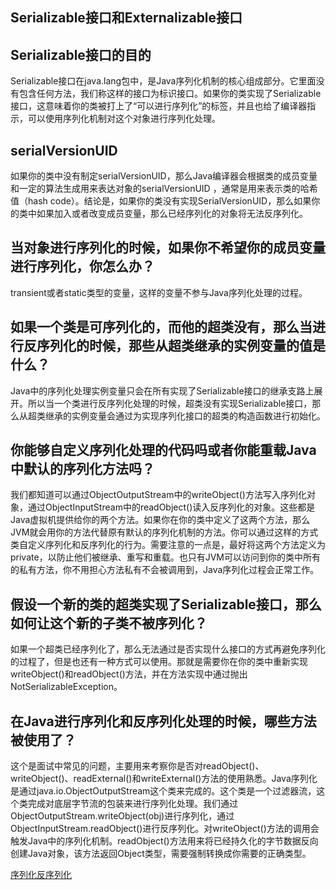 ## Serializable接口和Externalizable接口

## Serializable接口的目的

Serializable接口在java.lang包中，是Java序列化机制的核心组成部分。它里面没有包含任何方法，我们称这样的接口为标识接口。如果你的类实现了Serializable接口，这意味着你的类被打上了“可以进行序列化”的标签，并且也给了编译器指示，可以使用序列化机制对这个对象进行序列化处理。

## serialVersionUID

如果你的类中没有制定serialVersionUID，那么Java编译器会根据类的成员变量和一定的算法生成用来表达对象的serialVersionUID ，通常是用来表示类的哈希值（hash code）。结论是，如果你的类没有实现SerialVersionUID，那么如果你的类中如果加入或者改变成员变量，那么已经序列化的对象将无法反序列化。

## 当对象进行序列化的时候，如果你不希望你的成员变量进行序列化，你怎么办？

transient或者static类型的变量，这样的变量不参与Java序列化处理的过程。

## 如果一个类是可序列化的，而他的超类没有，那么当进行反序列化的时候，那些从超类继承的实例变量的值是什么？

Java中的序列化处理实例变量只会在所有实现了Serializable接口的继承支路上展开。所以当一个类进行反序列化处理的时候，超类没有实现Serializable接口，那么从超类继承的实例变量会通过为实现序列化接口的超类的构造函数进行初始化。

## 你能够自定义序列化处理的代码吗或者你能重载Java中默认的序列化方法吗？

我们都知道可以通过ObjectOutputStream中的writeObject()方法写入序列化对象，通过ObjectInputStream中的readObject()读入反序列化的对象。这些都是Java虚拟机提供给你的两个方法。如果你在你的类中定义了这两个方法，那么JVM就会用你的方法代替原有默认的序列化机制的方法。你可以通过这样的方式类自定义序列化和反序列化的行为。需要注意的一点是，最好将这两个方法定义为private，以防止他们被继承、重写和重载。也只有JVM可以访问到你的类中所有的私有方法，你不用担心方法私有不会被调用到，Java序列化过程会正常工作。

## 假设一个新的类的超类实现了Serializable接口，那么如何让这个新的子类不被序列化？

如果一个超类已经序列化了，那么无法通过是否实现什么接口的方式再避免序列化的过程了，但是也还有一种方式可以使用。那就是需要你在你的类中重新实现writeObject()和readObject()方法，并在方法实现中通过抛出NotSerializableException。

## 在Java进行序列化和反序列化处理的时候，哪些方法被使用了？

这个是面试中常见的问题，主要用来考察你是否对readObject()、writeObject()、readExternal()和writeExternal()方法的使用熟悉。Java序列化是通过java.io.ObjectOutputStream这个类来完成的。这个类是一个过滤器流，这个类完成对底层字节流的包装来进行序列化处理。我们通过ObjectOutputStream.writeObject(obj)进行序列化，通过ObjectInputStream.readObject()进行反序列化。对writeObject()方法的调用会触发Java中的序列化机制。readObject()方法用来将已经持久化的字节数据反向创建Java对象，该方法返回Object类型，需要强制转换成你需要的正确类型。

[序列化反序列化](https://blog.csdn.net/peiwuyang/article/details/45021521)